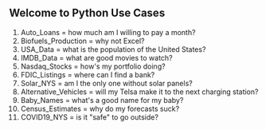 ## Welcome to Python Use Cases

1. Auto_Loans = how much am I willing to pay a month?
1. Biofuels_Production = why not Excel?
1. USA_Data = what is the population of the United States?
1. IMDB_Data = what are good movies to watch?
1. Nasdaq_Stocks = how's my portfolio doing?
1. FDIC_Listings = where can I find a bank?
1. Solar_NYS = am I the only one without solar panels?
1. Alternative_Vehicles = will my Telsa make it to the next charging station?
1. Baby_Names = what's a good name for my baby?
1. Census_Estimates = why do my forecasts suck?
1. COVID19_NYS = is it "safe" to go outside?
